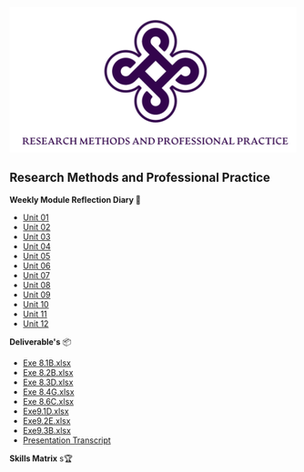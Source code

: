 ![Logo](Images/Logo.png)
## Research Methods and Professional Practice


**Weekly Module Reflection Diary 📔**

- [Unit 01](/MyPortfolio/RMPP/Unit01.html)
- [Unit 02](/MyPortfolio/RMPP/Unit02.html)
- [Unit 03](/MyPortfolio/RMPP/Unit03.html)
- [Unit 04](/MyPortfolio/RMPP/Unit04.html)
- [Unit 05](/MyPortfolio/RMPP/Unit05.html)
- [Unit 06](/MyPortfolio/RMPP/Unit06.html)
- [Unit 07](/MyPortfolio/RMPP/Unit07.html)
- [Unit 08](/MyPortfolio/RMPP/Unit08.html)
- [Unit 09](/MyPortfolio/RMPP/Unit09.html)
- [Unit 10](/MyPortfolio/RMPP/Unit10.html)
- [Unit 11](/MyPortfolio/RMPP/Unit11.html)
- [Unit 12](/MyPortfolio/RMPP/Unit12.html)

**Deliverable's** 📦

- [Exe 8.1B.xlsx](/MyPortfolio/RMPP/Proposal/Exe%208.1B.xlsx)
- [Exe 8.2B.xlsx](/MyPortfolio/RMPP/Proposal/Exe%208.2B.xlsx)
- [Exe 8.3D.xlsx](/MyPortfolio/RMPP/Proposal/Exe%208.3D.xlsx)
- [Exe 8.4G.xlsx](/MyPortfolio/RMPP/Proposal/Exe%208.4G.xlsx)
- [Exe 8.6C.xlsx](/MyPortfolio/RMPP/Proposal/Exe%208.6C.xlsx)
- [Exe9.1D.xlsx](/MyPortfolio/RMPP/Proposal/Exe9.1D.xlsx)
- [Exe9.2E.xlsx](/MyPortfolio/RMPP/Proposal/Exe9.2E.xlsx)
- [Exe9.3B.xlsx](/MyPortfolio/RMPP/Proposal/Exe9.3B.xlsx)
- [Presentation Transcript](/MyPortfolio/RMPP/ProposalTranscriptSubmission.docx)

**Skills Matrix** s🏆

